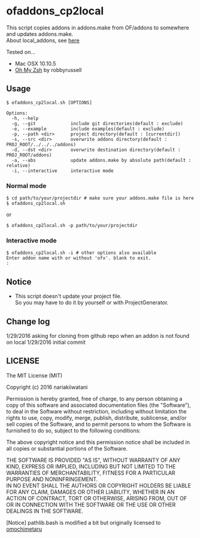 # ofaddons_cp2local
This script copies addons in addons.make from OF/addons to somewhere and updates addons.make.  
About local_addons, see [here](https://forum.openframeworks.cc/t/local-addons-in-of-0-9-0-projects/21445)

Tested on...

- Mac OSX 10.10.5  
- [Oh My Zsh](https://github.com/robbyrussell/oh-my-zsh) by robbyrussell  

## Usage
```
$ ofaddons_cp2local.sh [OPTIONS]

Options:
  -h, --help
  -g, --git				include git directories(default : exclude)
  -e, --example			include examples(default : exclude)
  -p, --path <dir>		project directory(default : [currentdir])
  -s, --src <dir>		overwrite addons directory(default : PROJ_ROOT/../../../addons)
  -d, --dst <dir>		overwrite destination directory(default : PROJ_ROOT/addons)
  -a, --abs				update addons.make by absolute path(default : relative)
  -i, --interactive		interactive mode
```

### Normal mode
```
$ cd path/to/your/projectdir # make sure your addons.make file is here
$ ofaddons_cp2local.sh
```
or
```
$ ofaddons_cp2local.sh -p path/to/your/projectdir
```

### Interactive mode
```
$ ofaddons_cp2local.sh -i # other options also available
Enter addon name with or without 'ofx'. blank to exit.
:
```

## Notice
- This script doesn't update your project file.  
So you may have to do it by yourself or with ProjectGenerator.  

## Change log
1/29/2016 asking for cloning from github repo when an addon is not found on local
1/29/2016 initial commit

## LICENSE
The MIT License (MIT)

Copyright (c) 2016 nariakiiwatani

Permission is hereby granted, free of charge, to any person obtaining a copy of this software and associated documentation files (the "Software"), to deal in the Software without restriction, including without limitation the rights to use, copy, modify, merge, publish, distribute, sublicense, and/or sell copies of the Software, and to permit persons to whom the Software is furnished to do so, subject to the following conditions:

The above copyright notice and this permission notice shall be included in all copies or substantial portions of the Software.

THE SOFTWARE IS PROVIDED "AS IS", WITHOUT WARRANTY OF ANY KIND, EXPRESS OR IMPLIED, INCLUDING BUT NOT LIMITED TO THE WARRANTIES OF MERCHANTABILITY, FITNESS FOR A PARTICULAR PURPOSE AND NONINFRINGEMENT.  
IN NO EVENT SHALL THE AUTHORS OR COPYRIGHT HOLDERS BE LIABLE FOR ANY CLAIM, DAMAGES OR OTHER LIABILITY, WHETHER IN AN ACTION OF CONTRACT, TORT OR OTHERWISE, ARISING FROM, OUT OF OR IN CONNECTION WITH THE SOFTWARE OR THE USE OR OTHER DEALINGS IN THE SOFTWARE.

[Notice] pathlib.bash is modified a bit but originally licensed to [omochimetaru](https://github.com/omochi/bash-pathlib/blob/master/LICENSE)

